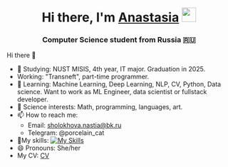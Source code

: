 <h1 align="center">Hi there, I'm <a href="https://github.com/AnastasiaSholokhova" target="_blank">Anastasia</a> 
<img src="https://github.com/blackcater/blackcater/raw/main/images/Hi.gif" height="32"/></h1>

<h3 align="center">Computer Science student from Russia 🇷🇺</h3>Hi there 👋


- 🔭 Studying: NUST MISIS, 4th year, IT major. Graduation in 2025.
- Working: "Transneft", part-time programmer.
- 🌱 Learning: Machine Learning, Deep Learning, NLP, CV, Python, Data science. Want to work as ML Engineer, data scientist or fullstack developer.
- 🔎 Science interests: Math, programming, languages, art. 
- 📫 How to reach me:
  * Email: sholokhova.nastia@bk.ru
  * Telegram: @porcelain_cat
- 🧠My skills:
[![My Skills](https://skillicons.dev/icons?i=cs,dart,docker,django,flutter,git,github,mysql,py,pytorch,linux,redis,html,css,postgres,c)](https://skillicons.dev)
- 😄 Pronouns: She/her
- My CV: <a href="https://github.com/AnastasiaSholokhova/CV" target="_blank">CV</a>
